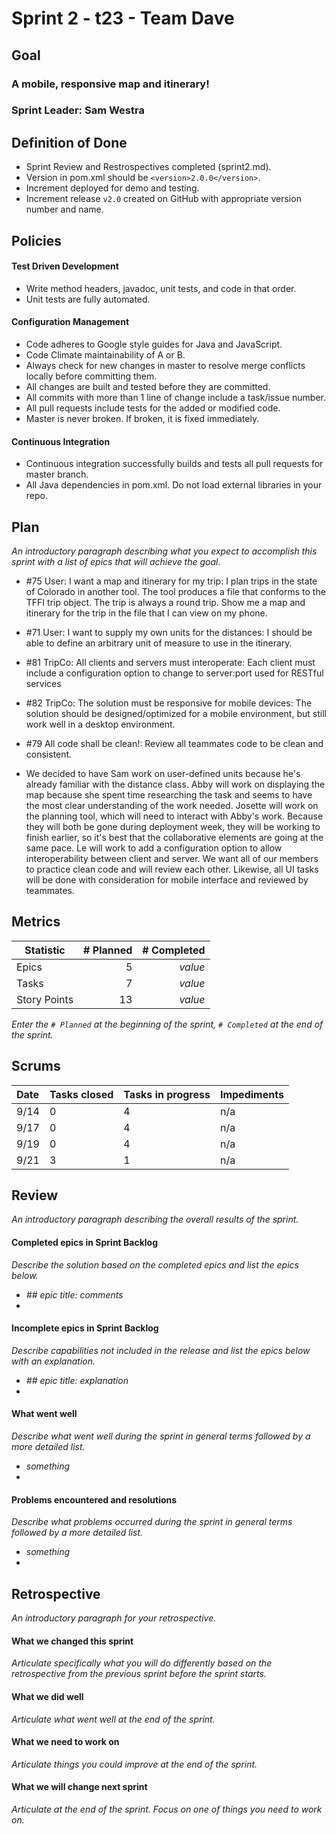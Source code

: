 # Sprint 2 - t23 - Team Dave

## Goal

### A mobile, responsive map and itinerary!
### Sprint Leader: Sam Westra

## Definition of Done

* Sprint Review and Restrospectives completed (sprint2.md).
* Version in pom.xml should be `<version>2.0.0</version>`.
* Increment deployed for demo and testing.
* Increment release `v2.0` created on GitHub with appropriate version number and name.


## Policies

#### Test Driven Development
* Write method headers, javadoc, unit tests, and code in that order.
* Unit tests are fully automated.
#### Configuration Management
* Code adheres to Google style guides for Java and JavaScript.
* Code Climate maintainability of A or B.
* Always check for new changes in master to resolve merge conflicts locally before committing them.
* All changes are built and tested before they are committed.
* All commits with more than 1 line of change include a task/issue number.
* All pull requests include tests for the added or modified code.
* Master is never broken.  If broken, it is fixed immediately.
#### Continuous Integration
* Continuous integration successfully builds and tests all pull requests for master branch.
* All Java dependencies in pom.xml.  Do not load external libraries in your repo. 


## Plan

*An introductory paragraph describing what you expect to accomplish this sprint with a list of epics that will achieve the goal.*

* #75 User: I want a map and itinerary for my trip: I plan trips in the state of Colorado in another tool. The tool produces a file that conforms to the TFFI trip object. The trip is always a round trip. Show me a map and itinerary for the trip in the file that I can view on my phone.
* #71 User: I want to supply my own units for the distances: I should be able to define an arbitrary unit of measure to use in the itinerary.
* #81 TripCo: All clients and servers must interoperate: Each client must include a configuration option to change to server:port used for RESTful services
* #82 TripCo: The solution must be responsive for mobile devices: The solution should be designed/optimized for a mobile environment, but still work well in a desktop environment.
* #79 All code shall be clean!: Review all teammates code to be clean and consistent.

* We decided to have Sam work on user-defined units because he's already familiar with the distance class. Abby will work on displaying the map because she spent time researching the task and seems to have the most clear understanding of the work needed.  Josette will work on the planning tool, which will need to interact with Abby's work. Because they will both be gone during deployment week, they will be working to finish earlier, so it's best that the collaborative elements are going at the same pace. Le will work to add a configuration option to allow interoperability between client and server. We want all of our members to practice clean code and will review each other. Likewise, all UI tasks will be done with consideration for mobile interface and reviewed by teammates.


## Metrics

| Statistic | # Planned | # Completed |
| --- | ---: | ---: |
| Epics | 5 | *value* |
| Tasks | 7 | *value* | 
| Story Points | 13 | *value* | 

*Enter the `# Planned` at the beginning of the sprint, `# Completed` at the end of the sprint.*


## Scrums

| Date | Tasks closed  | Tasks in progress | Impediments |
| :--- | :--- | :--- | :--- |
| 9/14 | 0 | 4 | n/a | 
| 9/17 | 0 | 4 | n/a |
| 9/19 | 0 | 4 | n/a |
| 9/21 | 3 | 1 | n/a |

## Review

*An introductory paragraph describing the overall results of the sprint.*

#### Completed epics in Sprint Backlog 

*Describe the solution based on the completed epics and list the epics below.*

* *## epic title: comments*
* 

#### Incomplete epics in Sprint Backlog 

*Describe capabilities not included in the release and list the epics below with an explanation.*

* *## epic title: explanation*
*

#### What went well

*Describe what went well during the sprint in general terms followed by a more detailed list.*

* *something*
*

#### Problems encountered and resolutions

*Describe what problems occurred during the sprint in general terms followed by a more detailed list.*

* *something*
*

## Retrospective

*An introductory paragraph for your retrospective.*

#### What we changed this sprint

*Articulate specifically what you will do differently based on the retrospective from the previous sprint before the sprint starts.*

#### What we did well

*Articulate what went well at the end of the sprint.*

#### What we need to work on

*Articulate things you could improve at the end of the sprint.*

#### What we will change next sprint 

*Articulate at the end of the sprint.  Focus on one of things you need to work on.*
